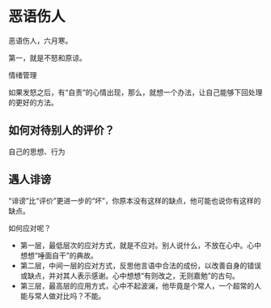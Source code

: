 # 恶语伤人

恶语伤人，六月寒。

第一，就是不怒和原谅。

情绪管理

如果发怒之后，有“自责”的心情出现，那么，就想一个办法，让自己能够下回处理的更好的方法。

## 如何对待别人的评价？

自己的思想、行为

## 遇人诽谤

“诽谤”比“评价”更进一步的“坏”，你原本没有这样的缺点，他可能也说你有这样的缺点。

如何应对呢？

- 第一层，最低层次的应对方式，就是不应对。别人说什么，不放在心中。心中想想“唾面自干”的典故。
- 第二层，中间一层的应对方式，反思他言语中合法的成份，以改善自身的错误或缺点，并对其人表示感谢。心中想想“有则改之，无则嘉勉”的古句。
- 第三层，最高层的应用方式，心中不起波澜，他毕竟是个常人，一个超常的人能与常人做对比吗？不能。
